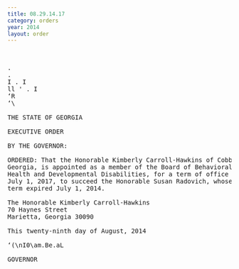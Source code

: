 ```yaml
---
title: 08.29.14.17
category: orders
year: 2014
layout: order
---
```


<pre> 

.
.
I . I
ll ' . I
‘R
‘\

THE STATE OF GEORGIA

EXECUTIVE ORDER

BY THE GOVERNOR:

ORDERED: That the Honorable Kimberly Carroll-Hawkins of Cobb County,
Georgia, is appointed as a member of the Board of Behavioral
Health and Developmental Disabilities, for a term of office ending
July 1, 2017, to succeed the Honorable Susan Radovich, whose
term expired July 1, 2014.

The Honorable Kimberly Carroll-Hawkins
70 Haynes Street
Marietta, Georgia 30090

This twenty-ninth day of August, 2014

‘(\nI0\am.Be.aL

GOVERNOR

</pre>
